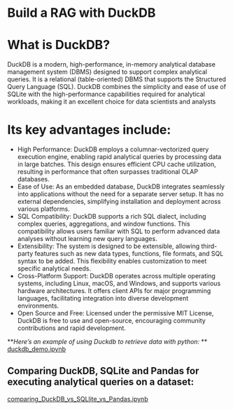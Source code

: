 # Build a RAG with DuckDB
# What is DuckDB?

DuckDB is a modern, high-performance, in-memory analytical database management system (DBMS) designed to support complex analytical queries. It is a relational (table-oriented) DBMS that supports the Structured Query Language (SQL). DuckDB combines the simplicity and ease of use of SQLite with the high-performance capabilities required for analytical workloads, making it an excellent choice for data scientists and analysts

# Its key advantages include:
- High Performance: DuckDB employs a columnar-vectorized query execution engine, enabling rapid analytical queries by processing data in large batches. This design ensures efficient CPU cache utilization, resulting in performance that often surpasses traditional OLAP databases. 
- Ease of Use: As an embedded database, DuckDB integrates seamlessly into applications without the need for a separate server setup. It has no external dependencies, simplifying installation and deployment across various platforms. 
- SQL Compatibility: DuckDB supports a rich SQL dialect, including complex queries, aggregations, and window functions. This compatibility allows users familiar with SQL to perform advanced data analyses without learning new query languages. 
- Extensibility: The system is designed to be extensible, allowing third-party features such as new data types, functions, file formats, and SQL syntax to be added. This flexibility enables customization to meet specific analytical needs. 
- Cross-Platform Support: DuckDB operates across multiple operating systems, including Linux, macOS, and Windows, and supports various hardware architectures. It offers client APIs for major programming languages, facilitating integration into diverse development environments. 
- Open Source and Free: Licensed under the permissive MIT License, DuckDB is free to use and open-source, encouraging community contributions and rapid development. 

**_Here’s an example of using Duckdb to retrieve data with python:_
**
[duckdb_demo.ipynb](https://github.com/aihtn2708/BuildaRAGwithDuckDB/blob/2a8d75963b5b0e6f75eecb1eba45aac17e9c04ba/duckdb_demo.ipynb)

## Comparing DuckDB, SQLite and Pandas for executing analytical queries on a dataset: 
[comparing_DuckDB_vs_SQLlite_vs_Pandas.ipynb](https://github.com/aihtn2708/BuildaRAGwithDuckDB/blob/8add7dc9ce3a2ea8b2d435375635cc124f7fa390/comparing_DuckDB_vs_SQLlite_vs_Pandas.ipynb)
